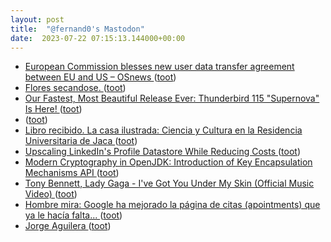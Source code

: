 ```yaml
---
layout: post
title:  "@fernand0's Mastodon"
date:  2023-07-22 07:15:13.144000+00:00
---
```

*  [European Commission blesses new user data transfer agreement between EU and US  –  OSnews ](https://www.osnews.com/story/136331/european-commission-blesses-new-user-data-transfer-agreement-between-eu-and-us) ([toot](https://mastodon.social/@fernand0/110756502771193349))
*  [Flores secandose. ](https://avecesunafoto.wordpress.com/2023/07/21/flores-secandose) ([toot](https://mastodon.social/@fernand0/110756490886192508))
*  [Our Fastest, Most Beautiful Release Ever: Thunderbird 115 "Supernova" Is Here! ](https://blog.thunderbird.net/2023/07/our-fastest-most-beautiful-release-ever-thunderbird-115-supernova-is-here) ([toot](https://mastodon.social/@fernand0/110754175062729913))
*  [ ](https://universeodon.com/@Mamalafafala) ([toot](https://mastodon.social/@fernand0/110753312898340261))
*  [Libro recibido.  La casa ilustrada: Ciencia y Cultura en la Residencia Universitaria de Jaca ](https://fotografiasenmovimiento.wordpress.com/2023/07/21/libro-recibido-la-casa-ilustrada-ciencia-y-cultura-en-la-residencia-universitaria-de-jaca) ([toot](https://mastodon.social/@fernand0/110753277632711516))
*  [Upscaling LinkedIn's Profile Datastore While Reducing Costs ](https://engineering.linkedin.com/blog/2023/upscaling-profile-datastore-while-reducing-cost) ([toot](https://mastodon.social/@fernand0/110753149708412651))
*  [Modern Cryptography in OpenJDK: Introduction of Key Encapsulation Mechanisms API ](https://www.infoq.com/news/2023/07/modern-cryptography-on-openjdk) ([toot](https://mastodon.social/@fernand0/110753025914972669))
*  [Tony Bennett, Lady Gaga - I've Got You Under My Skin (Official Music Video) ](https://www.youtube.com/watch?v=xyTa_gJkYwI&feature=youtu.b) ([toot](https://mastodon.social/@fernand0/110752904906872232))
*  [Hombre mira: Google ha mejorado la página de citas (apointments) que ya le hacía falta... ](https://mastodon.social/@fernand0/110752841193677311) ([toot](https://mastodon.social/@fernand0/110752841193677311))
*  [Jorge Aguilera ](https://jorge.aguilera.soy/blog/2023/fedisearch.htm) ([toot](https://mastodon.social/@fernand0/110752778726542903))
